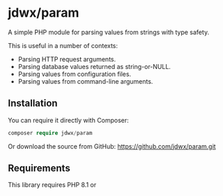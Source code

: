 # jdwx/param

A simple PHP module for parsing values from strings with type safety.

This is useful in a number of contexts:
* Parsing HTTP request arguments.
* Parsing database values returned as string-or-NULL.
* Parsing values from configuration files.
* Parsing values from command-line arguments.

## Installation

You can require it directly with Composer:

```php
composer require jdwx/param
```

Or download the source from GitHub: https://github.com/jdwx/param.git

## Requirements

This library requires PHP 8.1 or 
